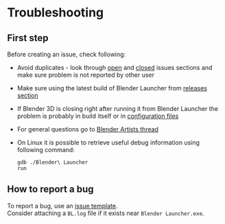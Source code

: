# Troubleshooting

## First step

Before creating an issue, check following:

* Avoid duplicates - look through [open](https://github.com/DotBow/Blender-Launcher/issues) and [closed](https://github.com/DotBow/Blender-Launcher/issues?q=is%3Aissue+is%3Aclosed) issues sections and make sure problem is not reported by other user

* Make sure using the latest build of Blender Launcher from [releases section](https://github.com/DotBow/Blender-Launcher/releases)

* If Blender 3D is closing right after running it from Blender Launcher the problem is probably in build itself or in [configuration files](https://docs.blender.org/manual/en/2.83/advanced/blender_directory_layout.html)

* For general questions go to [Blender Artists thread](https://blenderartists.org/t/blender-launcher-standalone-software-client)

* On Linux it is possible to retrieve useful debug information using following command:

    ```
    gdb ./Blender\ Launcher
    run
    ```

## How to report a bug

To report a bug, use an [issue template](https://github.com/DotBow/Blender-Launcher/issues/new?assignees=DotBow&labels=bug&template=bug_report.md&title=).<br/>
Consider attaching a ``BL.log`` file if it exists near ``Blender Launcher.exe``.
